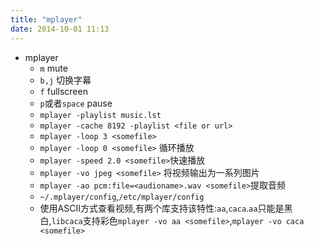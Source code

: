 ```yaml
---
title: "mplayer"
date: 2014-10-01 11:13
---
```

+ mplayer
  + ``m`` mute
  + ``b,j`` 切换字幕
  + ``f`` fullscreen
  + ``p``或者``space`` pause
  + ``mplayer -playlist music.lst``
  + ``mplayer -cache 8192 -playlist <file or url>``
  + ``mplayer -loop 3 <somefile>``
  + ``mplayer -loop 0 <somefile>`` 循环播放
  + ``mplayer -speed 2.0 <somefile>``快速播放
  + ``mplayer -vo jpeg <somefile>`` 将视频输出为一系列图片
  + ``mplayer -ao pcm:file=<audioname>.wav <somefile>``提取音频
  + ``~/.mplayer/config``,``/etc/mplayer/config``
  + 使用ASCII方式查看视频,有两个库支持该特性:``aa``,``caca``.``aa``只能是黑白,``libcaca``支持彩色``mplayer -vo aa <somefile>``,``mplayer -vo caca <somefile>``

